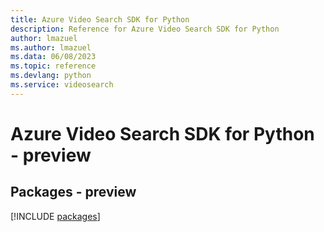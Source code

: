 ```yaml
---
title: Azure Video Search SDK for Python
description: Reference for Azure Video Search SDK for Python
author: lmazuel
ms.author: lmazuel
ms.data: 06/08/2023
ms.topic: reference
ms.devlang: python
ms.service: videosearch
---
```

# Azure Video Search SDK for Python - preview
## Packages - preview
[!INCLUDE [packages](video-search-index.md)]